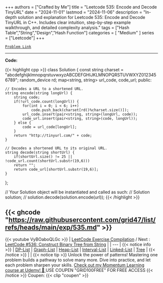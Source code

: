 
+++
authors = ["Crafted by Me"]
title = "Leetcode 535: Encode and Decode TinyURL"
date = "2024-11-01"
lastmod = "2024-11-06"
description = "In-depth solution and explanation for Leetcode 535: Encode and Decode TinyURL in C++. Includes clear intuition, step-by-step example walkthrough, and detailed complexity analysis."
tags = ["Hash Table","String","Design","Hash Function"]
categories = [
    "Medium"
]
series = ["Leetcode"]
+++



[`Problem Link`](https://leetcode.com/problems/encode-and-decode-tinyurl/description/)

---

**Code:**

{{< highlight cpp >}}
class Solution {
    const string charset = "abcdefghijklmnopqrstuvwxyzABCDEFGHIJKLMNOPQRSTUVWXYZ0123456789";
    random_device rd;
    map<string, string> url_code, code_url;
public:

    // Encodes a URL to a shortened URL.
    string encode(string longUrl) {
        string code;
        if(!url_code.count(longUrl)) {
            for(int i = 0; i < 6; i++)
                code.push_back(charset[rd()%charset.size()]);
            url_code.insert(pair<string, string>(longUrl, code));
            code_url.insert(pair<string, string>(code, longUrl));                
        } else {
            code = url_code[longUrl];
        }
        return "http://tinyurl.com/" + code;
    }

    // Decodes a shortened URL to its original URL.
    string decode(string shortUrl) {
        if(shortUrl.size() != 25 || !code_url.count(shortUrl.substr(19,6)))
        return "";
        return code_url[shortUrl.substr(19,6)];
    }
};

// Your Solution object will be instantiated and called as such:
// Solution solution;
// solution.decode(solution.encode(url));
{{< /highlight >}}

{{< ghcode "https://raw.githubusercontent.com/grid47/list/refs/heads/main/exp/535.md" >}}
---
{{< youtube VyBOaboQLGc >}}
| [LeetCode Exercise Compilation](https://grid47.xyz/leetcode/) / Next : [LeetCode #536: Construct Binary Tree from String](https://grid47.xyz/posts/leetcode_536) |
| --- |
{{< notice info >}}
| [DP-List](https://grid47.xyz/lists/dp/) | [Graph-List](https://grid47.xyz/lists/graph/) | [Heap-List](https://grid47.xyz/lists/heap/) | [Interval-List](https://grid47.xyz/lists/interval/) | [Linked-List](https://grid47.xyz/lists/ll/) | [Tree](https://grid47.xyz/lists/tree/) |
{{< /notice >}}
| |
{{< notice tip >}}
Unlock the power of patterns! Mastering one problem builds a pathway to solve many more. Dive into practice, and let each problem sharpen your skills. [Check out my Momentum Learning course at Udemy! 🚀 ](https://www.udemy.com/course/algorithms-and-data-structures-in-cpp/)
USE COUPEN "GRID100FREE" FOR FREE ACCESS
{{< /notice >}}
Coupen: {{< clip "coupen" >}}
